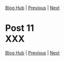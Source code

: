 [Blog Hub](../index) | [Previous](post10) | [Next](post12)

# Post 11<br>XXX

[Blog Hub](../index) | [Previous](post10) | [Next](post12)
